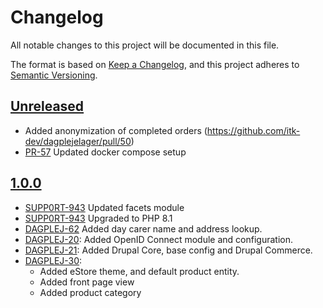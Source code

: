 <!-- markdownlint-disable MD024 -->
# Changelog

All notable changes to this project will be documented in this file.

The format is based on [Keep a Changelog](https://keepachangelog.com/en/1.0.0/),
and this project adheres to [Semantic
Versioning](https://semver.org/spec/v2.0.0.html).

## [Unreleased]

- Added anonymization of completed orders
  (<https://github.com/itk-dev/dagplejelager/pull/50>)
- [PR-57](https://github.com/itk-dev/dagplejelager/pull/57)
  Updated docker compose setup

## [1.0.0]

- [SUPP0RT-943](https://jira.itkdev.dk/browse/SUPP0RT-943)
  Updated facets module
- [SUPP0RT-943](https://jira.itkdev.dk/browse/SUPP0RT-943)
  Upgraded to PHP 8.1
- [DAGPLEJ-62](https://jira.itkdev.dk/browse/DAGPLEJ-62)
  Added day carer name and address lookup.
- [DAGPLEJ-20](https://jira.itkdev.dk/browse/DAGPLEJ-20):
  Added OpenID Connect module and configuration.
- [DAGPLEJ-21](https://jira.itkdev.dk/browse/DAGPLEJ-21):
  Added Drupal Core, base config and Drupal Commerce.
- [DAGPLEJ-30](https://jira.itkdev.dk/browse/DAGPLEJ-30):
  - Added eStore theme, and default product entity.
  - Added front page view
  - Added product category

[Unreleased]: https://github.com/itk-dev/dagplejelager/compare/1.0.0...HEAD
[1.0.0]: https://github.com/itk-dev/dagplejelager/releases/tag/1.0.0
